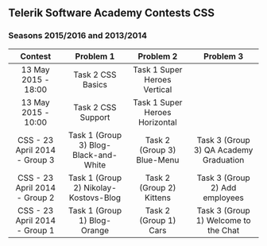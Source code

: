 ## Telerik Software Academy Contests CSS
### Seasons 2015/2016 and 2013/2014

|            Contest            |               Problem 1               |            Problem 2           |                Problem 3               |
|:-----------------------------:|:-------------------------------------:|:------------------------------:|:--------------------------------------:|
|      13 May 2015 - 18:00      |           Task 2 CSS Basics           |  Task 1 Super Heroes Vertical  |                                        |
|      13 May 2015 - 10:00      |           Task 2 CSS Support          | Task 1 Super Heroes Horizontal |                                        |
| CSS - 23 April 2014 - Group 3 | Task 1 (Group 3) Blog-Black-and-White |   Task 2 (Group 3) Blue-Menu   | Task 3 (Group 3) QA Academy Graduation |
| CSS - 23 April 2014 - Group 2 | Task 1 (Group 2) Nikolay-Kostovs-Blog |    Task 2 (Group 2) Kittens    |     Task 3 (Group 2) Add employees     |
| CSS - 23 April 2014 - Group 1 |      Task 1 (Group 1) Blog-Orange     |      Task 2 (Group 1) Cars     |  Task 3 (Group 1) Welcome to the Chat  |